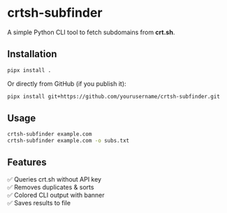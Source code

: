 # crtsh-subfinder

A simple Python CLI tool to fetch subdomains from **crt.sh**.

## Installation

```bash
pipx install .
```

Or directly from GitHub (if you publish it):

```bash
pipx install git+https://github.com/yourusername/crtsh-subfinder.git
```

## Usage

```bash
crtsh-subfinder example.com
crtsh-subfinder example.com -o subs.txt
```

## Features
✅ Queries crt.sh without API key  
✅ Removes duplicates & sorts  
✅ Colored CLI output with banner  
✅ Saves results to file  
